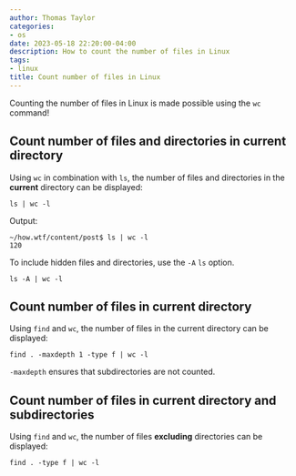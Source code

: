 ```yaml
---
author: Thomas Taylor
categories:
- os
date: 2023-05-18 22:20:00-04:00
description: How to count the number of files in Linux
tags:
- linux
title: Count number of files in Linux
---
```


Counting the number of files in Linux is made possible using the `wc` command!

## Count number of files and directories in current directory

Using `wc` in combination with `ls`, the number of files and directories in the **current** directory can be displayed:

```shell
ls | wc -l
```

Output:

```shell
~/how.wtf/content/post$ ls | wc -l
120
```

To include hidden files and directories, use the `-A` `ls` option.

```shell
ls -A | wc -l
```

## Count number of files in current directory

Using `find` and `wc`, the number of files in the current directory can be displayed:

```shell
find . -maxdepth 1 -type f | wc -l
```

`-maxdepth` ensures that subdirectories are not counted.

## Count number of files in current directory and subdirectories

Using `find` and `wc`, the number of files __excluding__ directories can be displayed:

```shell
find . -type f | wc -l
```